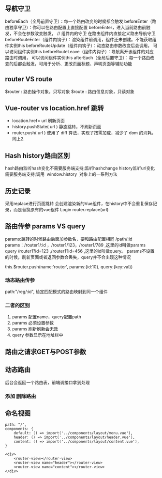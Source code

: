 ## 导航守卫
beforeEach（全局前置守卫）：每一个路由改变的时候都会触发
    beforeEnter（路由独享守卫）：你可以在路由配置上直接配置 beforeEnter，进入当前路由前触发，不会在参数改变触发，
    // 组件内的守卫 在路由组件内直接定义路由导航守卫
    beforeRouteEnter（组件内钩子）：渲染组件前调用，组件还未创建。不能获取组件实例this
    beforeRouteUpdate（组件内钩子）：动态路由参数改变后会调用， 可以访问组件实例this
    beforeRouteLeave（组件内钩子）：导航离开该组件的对应路由时调用， 可以访问组件实例this
afterEach（全局后置守卫）：每一个路由改变的后都会触发，可用于分析、更改页面标题、声明页面等辅助功能
## router VS route
$router : 路由操作对象，只写对象
$route :  路由信息对象，只读对象
## Vue-router vs location.href 跳转
- location.href= url 刷新页面
- history.pushState( url ) 静态跳转，不刷新页面
- router.push( url ) 使用了 diff 算法，实现了按需加载，减少了 dom 的消耗，同上2.

## Hash history路由区别
hash路由监听hash变化不需要服务端支持;监听hashchange
history监听url变化需要服务端支持;调用  window.history  对象上的一系列方法
## 历史记录
采用replace进行页面跳转
会创建渲染新的Vue组件，在history中不会重复保存记录，而是替换原有的vue组件
   <router-link replace to="/">Login</router-link>
    router.replace(url)

## 路由传参 params VS query
params:跳转的时候路由后面加参数名，要和路由配置相同
    /path/:id
    params：/router1/:id ，/router1/123，/router1/789 ,这里的id叫做params
query
    /router1?id=123 ,/router1?id=456 ,这里的id叫做query。
    params不设置的时候，刷新页面或者返回参数会丢失，query并不会出现这种情况

this.$router.push(name:'router', params:{id:10}, query:{key:val})
### 动态路由传参
path:"/reg/:id",
给定匹配模式的路由映射到同一个组件
### 二者的区别
1. params 配置name，query配置path
2. params 必须设置参数
3. params 刷新刷新会无效
4. query 参数显示在地址栏中
## 路由之请求GET与POST参数
## 动态路由
后台会返回一个路由表，前端调接口拿到处理
### 添加 删除路由
## 命名视图
    path: "/",
    components: {
        default: () => import('../components/layout/menu.vue'),
        header: () => import('../components/layout/header.vue'),
        content: () => import('../components/layout/content.vue'),
    }

    <div>
        <router-view></router-view>
        <router-view name="header"></router-view>
        <router-view name="content"></router-view>
    </div>